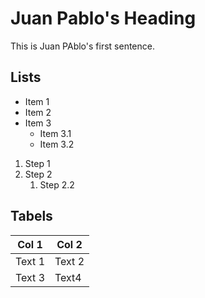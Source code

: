 # Juan Pablo's Heading

This is Juan PAblo's first sentence.

## Lists
- Item 1
- Item 2
- Item 3
  - Item 3.1
  - Item 3.2

1. Step 1
2. Step 2
   1. Step 2.2


## Tabels

|Col 1|Col 2|
|-----|-----|
|Text 1|Text 2|
|Text 3|Text4|
